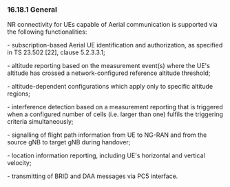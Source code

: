 ### 16.18.1 General

NR connectivity for UEs capable of Aerial communication is supported via
the following functionalities:

\- subscription-based Aerial UE identification and authorization, as
specified in TS 23.502 \[22\], clause 5.2.3.3.1;

\- altitude reporting based on the measurement event(s) where the UE\'s
altitude has crossed a network-configured reference altitude threshold;

\- altitude-dependent configurations which apply only to specific
altitude regions;

\- interference detection based on a measurement reporting that is
triggered when a configured number of cells (i.e. larger than one)
fulfils the triggering criteria simultaneously;

\- signalling of flight path information from UE to NG-RAN and from the
source gNB to target gNB during handover;

\- location information reporting, including UE\'s horizontal and
vertical velocity;

\- transmitting of BRID and DAA messages via PC5 interface.